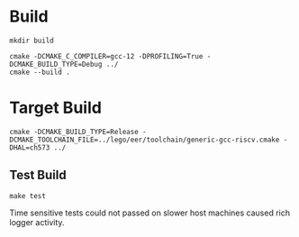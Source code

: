 # Build

```
mkdir build

cmake -DCMAKE_C_COMPILER=gcc-12 -DPROFILING=True -DCMAKE_BUILD_TYPE=Debug ../
cmake --build .
```

# Target Build

```
cmake -DCMAKE_BUILD_TYPE=Release -DCMAKE_TOOLCHAIN_FILE=../lego/eer/toolchain/generic-gcc-riscv.cmake -DHAL=ch573 ../
```

## Test Build

`make test`

Time sensitive tests could not passed on slower host machines caused rich logger activity.
